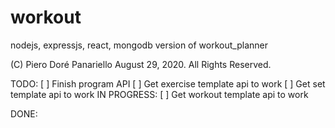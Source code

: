 # workout
nodejs, expressjs, react, mongodb version of workout_planner

(C) Piero Doré Panariello August 29, 2020. All Rights Reserved. 


TODO:
[ ] Finish program API 
[ ] Get exercise template api to work 
[ ] Get set template api to work 
IN PROGRESS:
[ ] Get workout template api to work 


DONE: